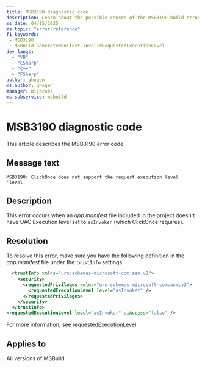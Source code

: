 ```yaml
---
title: MSB3190 diagnostic code
description: Learn about the possible causes of the MSB3190 build error and get troubleshooting tips.
ms.date: 04/15/2025
ms.topic: "error-reference"
f1_keywords:
 - MSB3190
 - MSBuild.GenerateManifest.InvalidRequestedExecutionLevel
dev_langs:
  - "VB"
  - "CSharp"
  - "C++"
  - "FSharp"
author: ghogen
ms.author: ghogen
manager: mijacobs
ms.subservice: msbuild
---
```

# MSB3190 diagnostic code

<!-- :::ErrorDefinitionDescription::: -->
<!-- :::editable-content name="introDescription"::: -->
This article describes the MSB3190 error code.
<!-- :::editable-content-end::: -->

## Message text

`MSB3190: ClickOnce does not support the request execution level 'level'`

<!-- :::editable-content name="postOutputDescription"::: -->
## Description

This error occurs when an *app.manifest* file included in the project doesn't have UAC Execution level set to `asInvoker` (which ClickOnce requires).

## Resolution

To resolve this error, make sure you have the following definition in the *app.manifest* file under the `trustInfo` settings:

```xml
  <trustInfo xmlns="urn:schemas-microsoft-com:asm.v2"> 
    <security>
      <requestedPrivileges xmlns="urn:schemas-microsoft-com:asm.v3">
        <requestedExecutionLevel level="asInvoker" />
      </requestedPrivileges>
    </security>
  </trustInfo>
<requestedExecutionLevel level="asInvoker" uiAccess="false" />
```

For more information, see [requestedExecutionLevel](../../deployment/trustinfo-element-clickonce-application.md#requestedexecutionlevel).
<!-- :::editable-content-end::: -->
<!-- :::ErrorDefinitionDescription-end::: -->

## Applies to

All versions of MSBuild